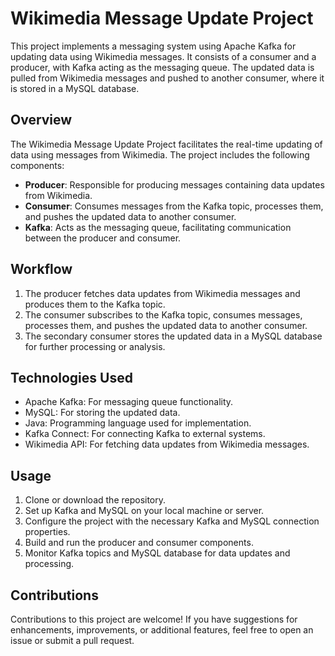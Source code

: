 # Wikimedia Message Update Project

This project implements a messaging system using Apache Kafka for updating data using Wikimedia messages. It consists of a consumer and a producer, with Kafka acting as the messaging queue. The updated data is pulled from Wikimedia messages and pushed to another consumer, where it is stored in a MySQL database.

## Overview

The Wikimedia Message Update Project facilitates the real-time updating of data using messages from Wikimedia. The project includes the following components:

- **Producer**: Responsible for producing messages containing data updates from Wikimedia.
- **Consumer**: Consumes messages from the Kafka topic, processes them, and pushes the updated data to another consumer.
- **Kafka**: Acts as the messaging queue, facilitating communication between the producer and consumer.

## Workflow

1. The producer fetches data updates from Wikimedia messages and produces them to the Kafka topic.
2. The consumer subscribes to the Kafka topic, consumes messages, processes them, and pushes the updated data to another consumer.
3. The secondary consumer stores the updated data in a MySQL database for further processing or analysis.

## Technologies Used

- Apache Kafka: For messaging queue functionality.
- MySQL: For storing the updated data.
- Java: Programming language used for implementation.
- Kafka Connect: For connecting Kafka to external systems.
- Wikimedia API: For fetching data updates from Wikimedia messages.

## Usage

1. Clone or download the repository.
2. Set up Kafka and MySQL on your local machine or server.
3. Configure the project with the necessary Kafka and MySQL connection properties.
4. Build and run the producer and consumer components.
5. Monitor Kafka topics and MySQL database for data updates and processing.

## Contributions

Contributions to this project are welcome! If you have suggestions for enhancements, improvements, or additional features, feel free to open an issue or submit a pull request.
